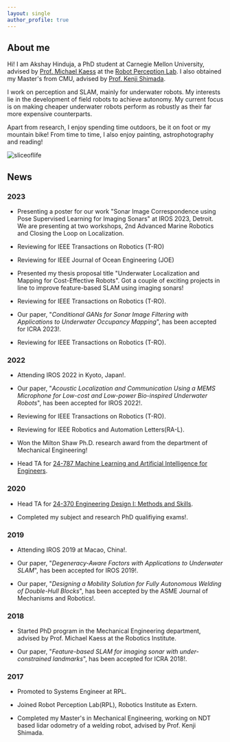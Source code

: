 ```yaml
---
layout: single
author_profile: true
---
```



## About me
Hi! I am Akshay Hinduja, a PhD student at Carnegie Mellon University, advised by [Prof. Michael Kaess](https://www.cs.cmu.edu/~kaess/) at the [Robot Perception Lab](https://rpl.ri.cmu.edu/). I also obtained my Master's from CMU, advised by [Prof. Kenji Shimada](https://www.meche.engineering.cmu.edu/directory/bios/shimada-kenji.html).

I work on perception and SLAM, mainly for underwater robots. My interests lie in the development of field robots to achieve autonomy. My current focus is on making cheaper underwater robots perform as robustly as their far more expensive counterparts. 

Apart from research, I enjoy spending time outdoors, be it on foot or my mountain bike! From time to time, I also enjoy painting, astrophotography and reading!

![sliceoflife](/assets/images/sliceoflife.png)

## News

### 2023
* Presenting a poster for our work "Sonar Image Correspondence using Pose Supervised Learning for Imaging Sonars" at IROS 2023, Detroit. We are presenting at two workshops, 2nd Advanced Marine Robotics and Closing the Loop on Localization. 

* Reviewing for IEEE Transactions on Robotics (T-RO)

* Reviewing for IEEE Journal of Ocean Engineering (JOE)

* Presented my thesis proposal title "Underwater Localization and Mapping for Cost-Effective Robots". Got a couple of exciting projects in line to improve feature-based SLAM using imaging sonars!  

* Reviewing for IEEE Transactions on Robotics (T-RO).

* Our paper, "<i>Conditional GANs for Sonar Image Filtering with Applications to Underwater Occupancy Mapping</i>", has been accepted for ICRA 2023!. 

* Reviewing for IEEE Transactions on Robotics (T-RO).

### 2022
* Attending IROS 2022 in Kyoto, Japan!.

* Our paper, "<i>Acoustic Localization and Communication Using a MEMS Microphone for Low-cost and Low-power Bio-inspired Underwater Robots</i>", has been accepted for IROS 2022!. 

* Reviewing for IEEE Transactions on Robotics (T-RO).

* Reviewing for IEEE Robotics and Automation Letters(RA-L).

* Won the Milton Shaw Ph.D. research award from the department of Mechanical Engineering! 

* Head TA for [24-787 Machine Learning and Artificial Intelligence for Engineers](https://www.meche.engineering.cmu.edu/education/courses/24-787.html).

### 2020
* Head TA for [24-370 Engineering Design I: Methods and Skills](s3.andrew.cmu.edu/sio/index.html#schedule-home).

* Completed my subject and research PhD qualifiying exams!. 

### 2019
* Attending IROS 2019 at Macao, China!.

* Our paper, "<i>Degeneracy-Aware Factors with Applications to Underwater SLAM</i>", has been accepted for IROS 2019!.

* Our paper, "<i>Designing a Mobility Solution for Fully Autonomous Welding of Double-Hull Blocks</i>", has been accepted by the ASME Journal of Mechanisms and Robotics!.

### 2018

* Started PhD program in the Mechanical Engineering department, advised by Prof. Michael Kaess at the Robotics Institute.

* Our paper, "<i>Feature-based SLAM for imaging sonar with under-constrained landmarks</i>", has been accepted for ICRA 2018!.

### 2017
* Promoted to Systems Engineer at RPL.

* Joined Robot Perception Lab(RPL), Robotics Institute as Extern.

* Completed my Master's in Mechanical Engineering, working on NDT based lidar odometry of a welding robot, advised by Prof. Kenji Shimada.  
